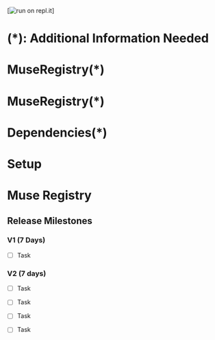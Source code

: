 
[![run on repl.it](https://repl.it/badge/github/Unearthlyglow/sveltego)]

# (*): Additional Information Needed 


# MuseRegistry(*)




# MuseRegistry(*)


# Dependencies(*)

<!-- Coming Up -->

# Setup



# Muse Registry
 

<!-- `sudo make setup` -->


## Release Milestones
 
### V1 (7 Days)
- [ ] Task
 
### V2 (7 days)
- [ ] Task
- [ ] Task
- [ ] Task
- [ ] Task


